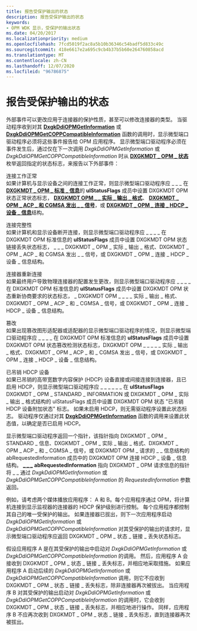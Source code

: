 ```yaml
---
title: 报告受保护输出的状态
description: 报告受保护输出的状态
keywords:
- OPM WDK 显示，受保护的输出状态
ms.date: 04/20/2017
ms.localizationpriority: medium
ms.openlocfilehash: 7fcd5019f2ac8a5b10b36346c54badf5d833c49c
ms.sourcegitcommit: 418e6617e2a695c9cb4b37b5b60e264760858acd
ms.translationtype: MT
ms.contentlocale: zh-CN
ms.lasthandoff: 12/07/2020
ms.locfileid: "96786875"
---
```

# <a name="reporting-status-of-a-protected-output"></a>报告受保护输出的状态


外部事件可以更改应用于连接器的保护性质，甚至可以修改连接器的类型。 当驱动程序收到对其 [**DxgkDdiOPMGetInformation**](/windows-hardware/drivers/ddi/dispmprt/nc-dispmprt-dxgkddi_opm_get_information) 或 [**DxgkDdiOPMGetCOPPCompatibleInformation**](/windows-hardware/drivers/ddi/dispmprt/nc-dispmprt-dxgkddi_opm_get_copp_compatible_information) 函数的调用时，显示微型端口驱动程序必须将这些事件报告给 OPM 应用程序。 显示微型端口驱动程序必须在事件发生后，通过仅在下一次调用 *DxgkDdiOPMGetInformation* 或 *DxgkDdiOPMGetCOPPCompatibleInformation* 时从 [**DXGKMDT \_ OPM \_ 状态**](/windows-hardware/drivers/ddi/d3dkmdt/ne-d3dkmdt-_dxgkmdt_opm_status)枚举返回指定的状态标志，来报告以下外部事件：

<span id="Connection_working_properly"></span><span id="connection_working_properly"></span><span id="CONNECTION_WORKING_PROPERLY"></span>连接工作正常  
如果计算机与显示设备之间的连接工作正常，则显示微型端口驱动程序应 \_ \_ \_ 在 [**DXGKMDT \_ OPM \_ 标准 \_ 信息**](/windows-hardware/drivers/ddi/d3dkmdt/ns-d3dkmdt-_dxgkmdt_opm_standard_information)的 **ulStatusFlags** 成员中设置 DXGKMDT OPM 状态正常状态标志， [**DXGKMDT OPM \_ \_ 实际 \_ 输出 \_ 格式**](/windows-hardware/drivers/ddi/d3dkmdt/ns-d3dkmdt-_dxgkmdt_opm_actual_output_format)、 [**DXGKMDT \_ OPM \_ ACP \_ 和 CGMSA 发出 \_ \_ 信号**](/windows-hardware/drivers/ddi/d3dkmdt/ns-d3dkmdt-_dxgkmdt_opm_acp_and_cgmsa_signaling)，或 [**DXGKMDT \_ OPM \_ 连接 \_ HDCP \_ 设备 \_ 信息**](/windows-hardware/drivers/ddi/d3dkmdt/ns-d3dkmdt-_dxgkmdt_opm_connected_hdcp_device_information)结构。

<span id="Connection_integrity"></span><span id="connection_integrity"></span><span id="CONNECTION_INTEGRITY"></span>连接完整性  
如果计算机和显示设备断开连接，则显示微型端口驱动程序应 \_ \_ \_ \_ 在 DXGKMDT OPM 标准信息的 **ulStatusFlags** 成员中设置 DXGKMDT OPM 状态链接丢失状态标志， \_ \_ \_ DXGKMDT \_ OPM \_ 实际 \_ 输出 \_ 格式、DXGKMDT \_ OPM \_ ACP \_ 和 CGMSA 发出 \_ \_ 信号，或 DXGKMDT \_ OPM \_ 连接 \_ HDCP \_ 设备 \_ 信息结构。

<span id="Connector_reconfigurations"></span><span id="connector_reconfigurations"></span><span id="CONNECTOR_RECONFIGURATIONS"></span>连接器重新连接  
如果最终用户导致物理连接器的配置发生更改，则显示微型端口驱动程序应 \_ \_ \_ \_ 在 DXGKMDT OPM 标准信息的 **ulStatusFlags** 成员中设置 DXGKMDT OPM 状态重新协商要求的状态标志， \_ DXGKMDT OPM \_ \_ \_ \_ 实际 \_ 输出 \_ 格式、DXGKMDT \_ OPM \_ ACP \_ 和 \_ CGMSA \_ 信号，或 DXGKMDT \_ OPM \_ 连接 \_ HDCP \_ 设备 \_ 信息结构。

<span id="Tampering"></span><span id="tampering"></span><span id="TAMPERING"></span>篡改  
如果出现篡改图形适配器或适配器的显示微型端口驱动程序的情况，则显示微型端口驱动程序应 \_ \_ \_ \_ 在 DXGKMDT OPM 标准信息的 **ulStatusFlags** 成员中设置 DXGKMDT OPM 状态篡改检测状态标志，DXGKMDT OPM \_ \_ \_ \_ \_ 实际 \_ 输出 \_ 格式、DXGKMDT \_ OPM \_ ACP \_ 和 \_ CGMSA 发出 \_ 信号，或 DXGKMDT \_ OPM \_ 连接 \_ HDCP \_ 设备 \_ 信息结构。

<span id="Revoked_HDCP_device"></span><span id="revoked_hdcp_device"></span><span id="REVOKED_HDCP_DEVICE"></span>已吊销 HDCP 设备  
如果已吊销的高带宽数字内容保护 (HDCP) 设备直接或间接连接到连接器，且已启用 HDCP，则显示微型端口驱动程序应 \_ \_ \_ \_ \_ \_ 在 **ulStatusFlags** DXGKMDT \_ OPM \_ STANDARD \_ INFORMATION 或 DXGKMDT \_ OPM \_ 实际 \_ 输出 \_ 格式结构的 ulStatusFlags 成员中设置 DXGKMDT OPM 状态 "已吊销 HDCP 设备附加状态" 标志。 如果未启用 HDCP，则无需驱动程序设置此状态标志。 驱动程序仅通过对其 [**DxgkDdiOPMGetInformation**](/windows-hardware/drivers/ddi/dispmprt/nc-dispmprt-dxgkddi_opm_get_information) 函数的调用来设置此状态值，以确定是否已启用 HDCP。

显示微型端口驱动程序返回一个指针，该指针指向 DXGKMDT \_ OPM \_ STANDARD \_ 信息、DXGKMDT \_ OPM \_ 实际 \_ 输出 \_ 格式、DXGKMDT \_ OPM \_ ACP \_ 和 \_ CGMSA \_ 信号，或 DXGKMDT OPM \_ 请求的 \_ \_ 信息结构的 abRequestedInformation 成员中的 DXGKMDT OPM 连接 HDCP \_ 设备 \_ 信息结构。 [**\_ \_ \_**](/windows-hardware/drivers/ddi/d3dkmdt/ns-d3dkmdt-_dxgkmdt_opm_requested_information) **abRequestedInformation** 指向 DXGKMDT \_ OPM 请求信息的指针将 \_ \_ 通过 *DxgkDdiOPMGetInformation* 或 *DxgkDdiOPMGetCOPPCompatibleInformation* 的 *RequestedInformation* 参数返回。

例如，请考虑两个媒体播放应用程序： A 和 B。每个应用程序通过 OPM，将计算机连接到显示监视器的连接器的 HDCP 保护级别进行控制。 每个应用程序都控制其自己的唯一受保护的输出。 如果连接器已拔出，则下一次应用程序启动 *DxgkDdiOPMGetInformation* 或 *DxgkDdiOPMGetCOPPCompatibleInformation* 对其受保护的输出的请求时，显示微型端口驱动程序应返回 DXGKMDT \_ OPM \_ 状态 \_ 链接 \_ 丢失状态标志。

假设应用程序 A 是在其受保护的输出中启动对 *DxgkDdiOPMGetInformation* 或 *DxgkDdiOPMGetCOPPCompatibleInformation* 的调用。 然后，应用程序 A 会接收到 DXGKMDT \_ OPM \_ 状态 \_ 链接 \_ 丢失标志，并相应地采取措施。 如果应用程序 A 启动后续的 *DxgkDdiOPMGetInformation* 或 *DxgkDdiOPMGetCOPPCompatibleInformation* 调用，则它不应收到 DXGKMDT \_ OPM \_ 状态 \_ 链接 \_ 丢失标志，除非连接器再次被拔出。 当应用程序 B 对其受保护的输出启动对 *DxgkDdiOPMGetInformation* 或 *DxgkDdiOPMGetCOPPCompatibleInformation* 的调用时，它会收到 DXGKMDT \_ OPM \_ 状态 \_ 链接 \_ 丢失标志，并相应地进行操作。 同样，应用程序 B 不应再次收到 DXGKMDT \_ OPM \_ 状态 \_ 链接 \_ 丢失标志，直到连接器再次被拔出。

 

